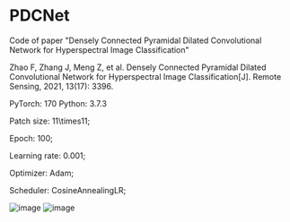 # PDCNet
Code of paper "Densely Connected Pyramidal Dilated Convolutional Network for Hyperspectral Image Classification"

Zhao F, Zhang J, Meng Z, et al. Densely Connected Pyramidal Dilated Convolutional Network for Hyperspectral Image Classification[J]. Remote Sensing, 2021, 13(17): 3396.

PyTorch: 170
Python: 3.7.3

Patch size: 11\times11;

Epoch: 100;

Learning rate: 0.001;

Optimizer: Adam;

Scheduler: CosineAnnealingLR;

![image](https://user-images.githubusercontent.com/103825398/163671818-2d7a4543-48c2-4609-9518-f70e4a24f7a3.png)
![image](https://user-images.githubusercontent.com/103825398/163671824-082e51f8-bcf0-470b-a9a3-6bcd85ebf24f.png)

